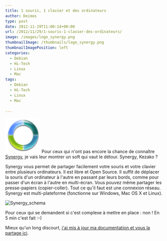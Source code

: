 ```yaml
---
title: 1 souris, 1 clavier et des ordinateurs
author: Deimos
type: post
date: 2012-11-29T11:00:14+00:00
url: /2012/11/29/1-souris-1-clavier-des-ordinateurs/
image: /images/logo_synergy.png
thumbnailImage: /thumbnails/logo_synergy.png
thumbnailImagePosition: left
categories:
  - Debian
  - Hi-Tech
  - Linux
  - Mac
tags:
  - Debian
  - Hi-Tech
  - Linux
  - Mac

---
```

![Synergy_logo](/images/logo_synergy.png)
Pour ceux qui n'ont pas encore la chance de connaître [Synergy](http://wiki.deimos.fr/Synergy_:_Multi_screens_avec_plusieurs_ordinateurs), je vais leur montrer un soft qui vaut le détour. Synergy, Kezako ?

Synergy vous permet de partager facilement votre souris et votre clavier entre plusieurs ordinateurs. Il est libre et Open Source. Il suffit de déplacer la souris d'un ordinateur à l'autre en passant par leurs bords, comme pour passer d'un écran à l'autre en multi-écran. Vous pouvez même partager les presse-papiers (copier-coller). Tout ce qu'il faut est une connexion réseau. Synergy est multi-plateforme (fonctionne sur Windows, Mac OS X et Linux).

![Synergy_schema](http://wiki.deimos.fr/images/2/24/Synergy_schema.jpg)

Pour ceux qui se demandent si c'est complexe à mettre en place : non ! En 5 min c'est fait :-)

Mieux qu'un long discourt, [j'ai mis à jour ma documentation et vous la partage ici](http://wiki.deimos.fr/Synergy_:_Multi_screens_avec_plusieurs_ordinateurs).